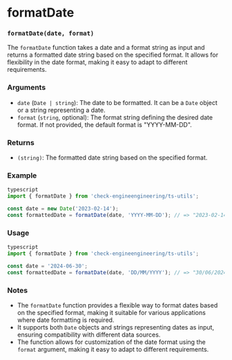# formatDate

### `formatDate(date, format)`

The `formatDate` function takes a date and a format string as input and returns a formatted date string based on the specified format. It allows for flexibility in the date format, making it easy to adapt to different requirements.

### Arguments

* `date` (`Date | string`): The date to be formatted. It can be a `Date` object or a string representing a date.
* `format` (`string`, optional): The format string defining the desired date format. If not provided, the default format is "YYYY-MM-DD".

### Returns

* `(string)`: The formatted date string based on the specified format.

### Example

```typescript
typescript
import { formatDate } from 'check-engineengineering/ts-utils';

const date = new Date('2023-02-14');
const formattedDate = formatDate(date, 'YYYY-MM-DD'); // => "2023-02-14"
```

### Usage

```typescript
typescript
import { formatDate } from 'check-engineengineering/ts-utils';

const date = '2024-06-30';
const formattedDate = formatDate(date, 'DD/MM/YYYY'); // => "30/06/2024"
```

### Notes

* The `formatDate` function provides a flexible way to format dates based on the specified format, making it suitable for various applications where date formatting is required.
* It supports both `Date` objects and strings representing dates as input, ensuring compatibility with different data sources.
* The function allows for customization of the date format using the `format` argument, making it easy to adapt to different requirements.
